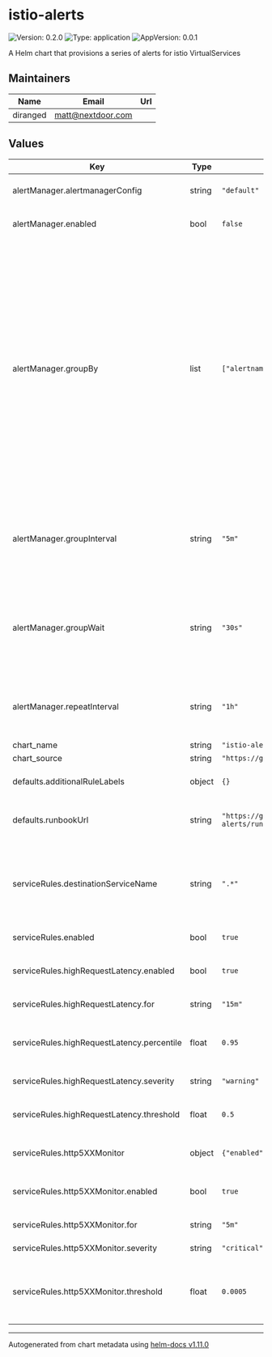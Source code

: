 # istio-alerts

![Version: 0.2.0](https://img.shields.io/badge/Version-0.2.0-informational?style=flat-square) ![Type: application](https://img.shields.io/badge/Type-application-informational?style=flat-square) ![AppVersion: 0.0.1](https://img.shields.io/badge/AppVersion-0.0.1-informational?style=flat-square)

A Helm chart that provisions a series of alerts for istio VirtualServices

## Maintainers

| Name | Email | Url |
| ---- | ------ | --- |
| diranged | <matt@nextdoor.com> |  |

## Values

| Key | Type | Default | Description |
|-----|------|---------|-------------|
| alertManager.alertmanagerConfig | string | `"default"` | Which AlertManager should this config be picked up by? |
| alertManager.enabled | bool | `false` | Not enabled by default - flip this to true to enable this resource. |
| alertManager.groupBy | list | `["alertname","namespace"]` | The labels by which incoming alerts are grouped together. For example, multiple alerts coming in for cluster=A and alertname=LatencyHigh would be batched into a single group.  To aggregate by all possible labels use the special value '...' as the sole label name, for example:  group_by: ['...'] This effectively disables aggregation entirely, passing through all alerts as-is. This is unlikely to be what you want, unless you have a very low alert volume or your upstream notification system performs its own grouping.  |
| alertManager.groupInterval | string | `"5m"` | How long to wait before sending a notification about new alerts that are added to a group of alerts for which an initial notification has already been sent. (Usually ~5m or more.) |
| alertManager.groupWait | string | `"30s"` | How long to initially wait to send a notification for a group of alerts. Allows to wait for an inhibiting alert to arrive or collect more initial alerts for the same group. (Usually ~0s to few minutes.) |
| alertManager.repeatInterval | string | `"1h"` | How long to wait before sending a notification again if it has already been sent successfully for an alert. (Usually ~3h or more). |
| chart_name | string | `"istio-alerts"` |  |
| chart_source | string | `"https://github.com/Nextdoor/k8s-charts"` |  |
| defaults.additionalRuleLabels | object | `{}` | Additional custom labels attached to every PrometheusRule |
| defaults.runbookUrl | string | `"https://github.com/Nextdoor/k8s-charts/blob/main/charts/istio-alerts/runbook.md"` | The prefix URL to the runbook_urls that will be applied to each PrometheusRule |
| serviceRules.destinationServiceName | string | `".*"` | Narrow down the alerts to a particular Destination Service if there are multiple services that require different thresholds within the same namespace. |
| serviceRules.enabled | bool | `true` | Whether to enable the service rules template |
| serviceRules.highRequestLatency.enabled | bool | `true` | Whether to enable the monitor on latency returned by the VirtualService. |
| serviceRules.highRequestLatency.for | string | `"15m"` | How long to evaluate the latency of services. |
| serviceRules.highRequestLatency.percentile | float | `0.95` | Which percentile to monitor - should be between 0 and 1. Default is 95th percentile. |
| serviceRules.highRequestLatency.severity | string | `"warning"` | Severity of the latency monitor |
| serviceRules.highRequestLatency.threshold | float | `0.5` | The threshold for considering the latency monitor to be alarming. This is in seconds. |
| serviceRules.http5XXMonitor | object | `{"enabled":true,"for":"5m","severity":"critical","threshold":0.0005}` | Configuration related to the 5xx monitor for the VirtualService. |
| serviceRules.http5XXMonitor.enabled | bool | `true` | Whether to enable the monitor on 5xxs returned by the VirtualService. |
| serviceRules.http5XXMonitor.for | string | `"5m"` | How long to evaluate the rate of 5xxs over. |
| serviceRules.http5XXMonitor.severity | string | `"critical"` | Severity of the 5xx monitor |
| serviceRules.http5XXMonitor.threshold | float | `0.0005` | The threshold for considering the 5xx monitor to be alarming. Default is 0.05% error rate, i.e 99.95% reliability. |

----------------------------------------------
Autogenerated from chart metadata using [helm-docs v1.11.0](https://github.com/norwoodj/helm-docs/releases/v1.11.0)
